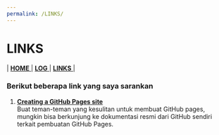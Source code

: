 ```yaml
---
permalink: /LINKS/
---
```

# LINKS
| [ **HOME** ](index.md) | [ **LOG** ](TXT/MyLog.txt) | [ **LINKS** ]() |

### Berikut beberapa link yang saya sarankan
1. [**Creating a GitHub Pages site**](https://docs.github.com/en/pages/getting-started-with-github-pages/creating-a-github-pages-site)<br>
   Buat teman-teman yang kesulitan untuk membuat GitHub pages, mungkin bisa berkunjung ke dokumentasi resmi dari GitHub sendiri terkait pembuatan GitHub Pages.
     
